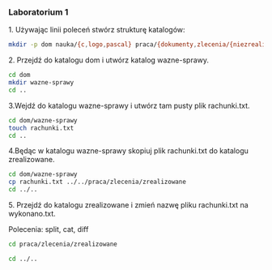 ### Laboratorium 1

1\. Używając linii poleceń stwórz strukturę katalogów:

```sh
mkdir -p dom nauka/{c,logo,pascal} praca/{dokumenty,zlecenia/{niezrealizowane,zrealizowane}}
```

2\. Przejdź do katalogu dom i utwórz katalog wazne-sprawy.

```sh
cd dom
mkdir wazne-sprawy
cd ..
```

3\.Wejdź do katalogu wazne-sprawy i utwórz tam pusty plik rachunki.txt.
```sh
cd dom/wazne-sprawy
touch rachunki.txt
cd ..
```

4\.Będąc w katalogu wazne-sprawy skopiuj plik rachunki.txt do katalogu zrealizowane.
```sh
cd dom/wazne-sprawy
cp rachunki.txt ../../praca/zlecenia/zrealizowane
cd ../..
```

5\. Przejdź do katalogu zrealizowane i zmień nazwę pliku rachunki.txt na wykonano.txt.

Polecenia: split, cat, diff

```sh
cd praca/zlecenia/zrealizowane

cd ../..
```
